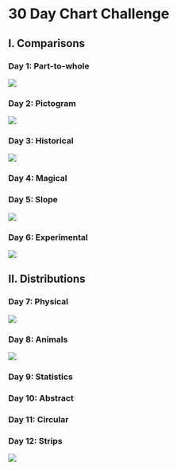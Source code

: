 # 30 Day Chart Challenge

## I. Comparisons

### Day 1: Part-to-whole

![](01_part_to_whole/part_to_whole.png)

### Day 2: Pictogram

![](02_pictogram/pictogram.png)

### Day 3: Historical

![](03_historical/historical.png)

### Day 4: Magical

### Day 5: Slope

![](05_slope/slope.png)

### Day 6: Experimental

![](06_experimental/experimental.png)

## II. Distributions

### Day 7: Physical

![](07_physical/physical.png)

### Day 8: Animals

![](08_animals/animals.png)

### Day 9: Statistics

### Day 10: Abstract

### Day 11: Circular

### Day 12: Strips
![](12_strips/strips.png)
